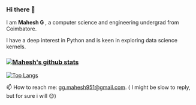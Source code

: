 ### Hi there 👋

<!--
**Mahe-git2hub/Mahe-git2hub** is a ✨ _special_ ✨ repository because its `README.md` (this file) appears on your GitHub profile.

Here are some ideas to get you started:

- 🔭 I’m currently working on ...
- 🌱 I’m currently learning ...
- 👯 I’m looking to collaborate on ...
- 🤔 I’m looking for help with ...
- 💬 Ask me about ...
- 📫 How to reach me: ...
- 😄 Pronouns: ...
- ⚡ Fun fact: ...
-->

<p>I am <b> Mahesh G </b>, a computer science and engineering undergrad from Coimbatore.</p>

I have a deep interest in Python and is keen in exploring data science kernels.

### [![Mahesh's github stats](https://github-readme-stats.vercel.app/api?username=Mahe-git2hub&count_private=true&show_icons=true&theme=radical)](https://github.com/anuraghazra/github-readme-stats)
[![Top Langs](https://github-readme-stats.vercel.app/api/top-langs/?username=Mahe-git2hub&layout=compact&theme=gruvbox)](https://github.com/anuraghazra/github-readme-stats)

📫 How to reach me: gg.mahesh951@gmail.com. ( I might be slow to reply, but for sure i will 😊)
